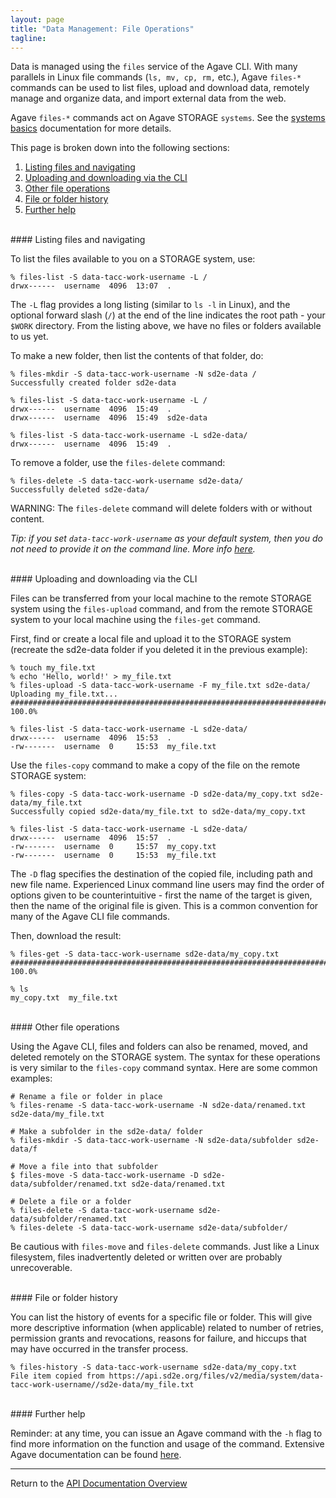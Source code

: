 ```yaml
---
layout: page
title: "Data Management: File Operations"
tagline:
---
```


Data is managed using the `files` service of the Agave CLI. With many parallels in
Linux file commands (`ls, mv, cp, rm,` etc.), Agave `files-*` commands can be used to 
list files, upload and download data, remotely manage and organize data, and import
external data from the web.

Agave `files-*` commands act on Agave STORAGE `systems`. See the [systems basics](systems_basics.md)
documentation for more details.

This page is broken down into the following sections:

1. [Listing files and navigating](#listing-files-and-navigating)
2. [Uploading and downloading via the CLI](#uploading-and-downloading-via-the-cli)
3. [Other file operations](#other-file-operations)
4. [File or folder history](#file-or-folder-history)
5. [Further help](#further-help)

<br>
#### Listing files and navigating

To list the files available to you on a STORAGE system, use:
```
% files-list -S data-tacc-work-username -L /
drwx------  username  4096  13:07  .
```

The `-L` flag provides a long listing (similar to `ls -l` in Linux), and the
optional forward slash (`/`) at the end of the line indicates the root path -
your `$WORK` directory. From the listing above, we have no files or folders 
available to us yet.

To make a new folder, then list the contents of that folder, do:
```
% files-mkdir -S data-tacc-work-username -N sd2e-data /
Successfully created folder sd2e-data

% files-list -S data-tacc-work-username -L /
drwx------  username  4096  15:49  .
drwx------  username  4096  15:49  sd2e-data

% files-list -S data-tacc-work-username -L sd2e-data/
drwx------  username  4096  15:49  .
```

To remove a folder, use the `files-delete` command:
```
% files-delete -S data-tacc-work-username sd2e-data/ 
Successfully deleted sd2e-data/
```

WARNING: The `files-delete` command will delete folders with or without content.

*Tip: if you set `data-tacc-work-username` as your default system, then you 
do not need to provide it on the command line. More info [here](systems_basics.md).*

<br>
#### Uploading and downloading via the CLI

Files can be transferred from your local machine to the remote STORAGE system
using the `files-upload` command, and from the remote STORAGE system to your
local machine using the `files-get` command.

First, find or create a local file and upload it to the STORAGE system (recreate
the sd2e-data folder if you deleted it in the previous example):
```
% touch my_file.txt
% echo 'Hello, world!' > my_file.txt
% files-upload -S data-tacc-work-username -F my_file.txt sd2e-data/
Uploading my_file.txt...
######################################################################## 100.0%

% files-list -S data-tacc-work-username -L sd2e-data/
drwx------  username  4096  15:53  .
-rw-------  username  0     15:53  my_file.txt
```

Use the `files-copy` command to make a copy of the file on the remote STORAGE system:
```
% files-copy -S data-tacc-work-username -D sd2e-data/my_copy.txt sd2e-data/my_file.txt
Successfully copied sd2e-data/my_file.txt to sd2e-data/my_copy.txt

% files-list -S data-tacc-work-username -L sd2e-data/
drwx------  username  4096  15:57  .
-rw-------  username  0     15:57  my_copy.txt
-rw-------  username  0     15:53  my_file.txt
```

The `-D` flag specifies the destination of the copied file, including path and
new file name. Experienced Linux command line users may find the order of options 
given to be counterintuitive - first the name of the target is given, then the
name of the original file is given. This is a common convention for many of the
Agave CLI file commands. 

Then, download the result:
```
% files-get -S data-tacc-work-username sd2e-data/my_copy.txt
######################################################################## 100.0%

% ls
my_copy.txt  my_file.txt
```

<br>
#### Other file operations

Using the Agave CLI, files and folders can also be renamed, moved, and deleted remotely on
the STORAGE system. The syntax for these operations is very similar to the 
`files-copy` command syntax. Here are some common examples:
```
# Rename a file or folder in place
% files-rename -S data-tacc-work-username -N sd2e-data/renamed.txt sd2e-data/my_file.txt

# Make a subfolder in the sd2e-data/ folder
% files-mkdir -S data-tacc-work-username -N sd2e-data/subfolder sd2e-data/f

# Move a file into that subfolder
$ files-move -S data-tacc-work-username -D sd2e-data/subfolder/renamed.txt sd2e-data/renamed.txt

# Delete a file or a folder
% files-delete -S data-tacc-work-username sd2e-data/subfolder/renamed.txt
% files-delete -S data-tacc-work-username sd2e-data/subfolder/
```

Be cautious with `files-move` and `files-delete` commands. Just like a Linux
filesystem, files inadvertently deleted or written over are probably unrecoverable.


<br>
#### File or folder history

You can list the history of events for a specific file or folder. This will give
more descriptive information (when applicable) related to number of retries, permission
grants and revocations, reasons for failure, and hiccups that may have occurred in 
the transfer process.
```
% files-history -S data-tacc-work-username sd2e-data/my_copy.txt                  
File item copied from https://api.sd2e.org/files/v2/media/system/data-tacc-work-username//sd2e-data/my_file.txt
```

<br>
#### Further help

Reminder: at any time, you can issue an Agave command with the `-h` flag to
find more information on the function and usage of the command. Extensive Agave
documentation can be found [here](https://tacc.github.io/developer.tacc.cloud/).

---
Return to the [API Documentation Overview](../index.md)
